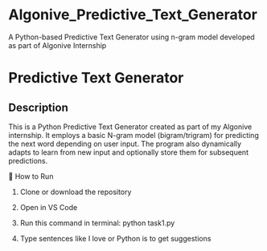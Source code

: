 # Algonive_Predictive_Text_Generator
A Python-based Predictive Text Generator using n-gram model developed as part of Algonive Internship
# Predictive Text Generator

## Description
This is a Python Predictive Text Generator created as part of my Algonive internship.
It employs a basic N-gram model (bigram/trigram) for predicting the next word depending on user input.
The program also dynamically adapts to learn from new input and optionally store them for subsequent predictions.

🚀 How to Run

1. Clone or download the repository

2. Open in VS Code

3. Run this command in terminal:
python task1.py
4. Type sentences like I love or Python is to get suggestions
